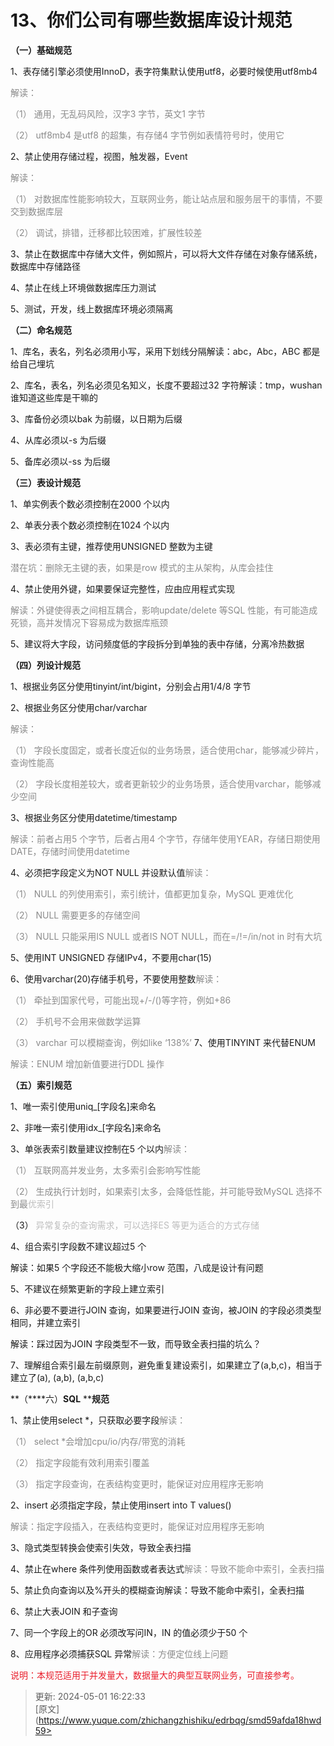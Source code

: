 # 13、你们公司有哪些数据库设计规范

**（一）基础规范**

1、表存储引擎必须使用InnoD，表字符集默认使用utf8，必要时候使用utf8mb4



<font style="color:rgb(139,139,139);">解读：</font>

  




<font style="color:rgb(139,139,139);">（1）</font><font style="color:rgb(139,139,139);"> </font><font style="color:rgb(139,139,139);">通用，无乱码风险，汉字</font><font style="color:rgb(139,139,139);">3</font><font style="color:rgb(139,139,139);"> </font><font style="color:rgb(139,139,139);">字节，英文</font><font style="color:rgb(139,139,139);">1</font><font style="color:rgb(139,139,139);"> </font><font style="color:rgb(139,139,139);">字节</font>



<font style="color:rgb(139,139,139);">（2）</font><font style="color:rgb(139,139,139);"> </font><font style="color:rgb(139,139,139);">utf8mb4</font><font style="color:rgb(139,139,139);"> </font><font style="color:rgb(139,139,139);">是</font><font style="color:rgb(139,139,139);">utf8</font><font style="color:rgb(139,139,139);"> </font><font style="color:rgb(139,139,139);">的超集，有存储</font><font style="color:rgb(139,139,139);">4</font><font style="color:rgb(139,139,139);"> </font><font style="color:rgb(139,139,139);">字节例如表情符号时，使用它</font>



2、禁止使用存储过程，视图，触发器，Event



<font style="color:rgb(139,139,139);">解读：</font>



<font style="color:rgb(139,139,139);">（1）</font><font style="color:rgb(139,139,139);"> </font><font style="color:rgb(139,139,139);">对数据库性能影响较大，互联网业务，能让站点层和服务层干的事情，不要交到</font><font style="color:rgb(139,139,139);">数据库层</font>

<font style="color:rgb(139,139,139);">（2）</font><font style="color:rgb(139,139,139);"> </font><font style="color:rgb(139,139,139);">调试，排错，迁移都比较困难，扩展性较差</font>



3、禁止在数据库中存储大文件，例如照片，可以将大文件存储在对象存储系统，数据库中存储路径

4、禁止在线上环境做数据库压力测试



5、测试，开发，线上数据库环境必须隔离

**（二）命名规范**

1、库名，表名，列名必须用小写，采用下划线分隔解读：abc，Abc，ABC 都是给自己埋坑

2、库名，表名，列名必须见名知义，长度不要超过32 字符解读：tmp，wushan 谁知道这些库是干嘛的

3、库备份必须以bak 为前缀，以日期为后缀



4、从库必须以-s 为后缀



5、备库必须以-ss 为后缀

**（三）表设计规范**

1、单实例表个数必须控制在2000 个以内



2、单表分表个数必须控制在1024 个以内



3、表必须有主键，推荐使用UNSIGNED 整数为主键



<font style="color:rgb(139,139,139);">潜在坑：删除无主键的表，如果是</font><font style="color:rgb(139,139,139);">row</font><font style="color:rgb(139,139,139);"> </font><font style="color:rgb(139,139,139);">模式的主从架构，从库会挂住</font>



4、禁止使用外键，如果要保证完整性，应由应用程式实现

  




<font style="color:rgb(139,139,139);">解读：外键使得表之间相互耦合，影响</font><font style="color:rgb(139,139,139);">update/delete</font><font style="color:rgb(139,139,139);"> </font><font style="color:rgb(139,139,139);">等</font><font style="color:rgb(139,139,139);">SQL</font><font style="color:rgb(139,139,139);"> </font><font style="color:rgb(139,139,139);">性能，有可能造成死锁，高并发情况下容易成为数据库瓶颈</font>

5、建议将大字段，访问频度低的字段拆分到单独的表中存储，分离冷热数据

**（四）列设计规范**

1、根据业务区分使用tinyint/int/bigint，分别会占用1/4/8 字节



2、根据业务区分使用char/varchar



<font style="color:rgb(139,139,139);">解读：</font>



<font style="color:rgb(139,139,139);">（1）</font><font style="color:rgb(139,139,139);"> </font><font style="color:rgb(139,139,139);">字段长度固定，或者长度近似的业务场景，适合使用</font><font style="color:rgb(139,139,139);">char</font><font style="color:rgb(139,139,139);">，能够减少碎片，查询性能高</font>

<font style="color:rgb(139,139,139);">（2）</font><font style="color:rgb(139,139,139);"> </font><font style="color:rgb(139,139,139);">字段长度相差较大，或者更新较少的业务场景，适合使用</font><font style="color:rgb(139,139,139);">varchar</font><font style="color:rgb(139,139,139);">，能够减少空间</font>

3、根据业务区分使用datetime/timestamp



<font style="color:rgb(139,139,139);">解读：前者占用</font><font style="color:rgb(139,139,139);">5</font><font style="color:rgb(139,139,139);"> </font><font style="color:rgb(139,139,139);">个字节，后者占用</font><font style="color:rgb(139,139,139);">4</font><font style="color:rgb(139,139,139);"> </font><font style="color:rgb(139,139,139);">个字节，存储年使用</font><font style="color:rgb(139,139,139);">YEAR</font><font style="color:rgb(139,139,139);">，存储日期使用</font><font style="color:rgb(139,139,139);">DATE</font><font style="color:rgb(139,139,139);">，存储时间使用</font><font style="color:rgb(139,139,139);">datetime</font>

4、必须把字段定义为NOT NULL 并设默认值<font style="color:rgb(139,139,139);">解读：</font>

<font style="color:rgb(139,139,139);">（1）</font><font style="color:rgb(139,139,139);"> </font><font style="color:rgb(139,139,139);">NULL</font><font style="color:rgb(139,139,139);"> </font><font style="color:rgb(139,139,139);">的列使用索引，索引统计，值都更加复杂，</font><font style="color:rgb(139,139,139);">MySQL</font><font style="color:rgb(139,139,139);"> </font><font style="color:rgb(139,139,139);">更难优化</font>



<font style="color:rgb(139,139,139);">（2）</font><font style="color:rgb(139,139,139);"> </font><font style="color:rgb(139,139,139);">NULL</font><font style="color:rgb(139,139,139);"> </font><font style="color:rgb(139,139,139);">需要更多的存储空间</font>



<font style="color:rgb(139,139,139);">（3）</font><font style="color:rgb(139,139,139);"> </font><font style="color:rgb(139,139,139);">NULL</font><font style="color:rgb(139,139,139);"> </font><font style="color:rgb(139,139,139);">只能采用</font><font style="color:rgb(139,139,139);">IS NULL</font><font style="color:rgb(139,139,139);"> </font><font style="color:rgb(139,139,139);">或者</font><font style="color:rgb(139,139,139);">IS NOT</font><font style="color:rgb(139,139,139);"> </font><font style="color:rgb(139,139,139);">NULL</font><font style="color:rgb(139,139,139);">，而在</font><font style="color:rgb(139,139,139);">=/!=/in/not</font><font style="color:rgb(139,139,139);"> </font><font style="color:rgb(139,139,139);">in</font><font style="color:rgb(139,139,139);"> </font><font style="color:rgb(139,139,139);">时有大坑</font>



5、使用INT UNSIGNED 存储IPv4，不要用char(15)



6、使用varchar(20)存储手机号，不要使用整数<font style="color:rgb(139,139,139);">解读：</font>

<font style="color:rgb(139,139,139);">（1）</font><font style="color:rgb(139,139,139);"> </font><font style="color:rgb(139,139,139);">牵扯到国家代号，可能出现</font><font style="color:rgb(139,139,139);">+/-/()</font><font style="color:rgb(139,139,139);">等字符，例如</font><font style="color:rgb(139,139,139);">+86</font>



<font style="color:rgb(139,139,139);">（2）</font><font style="color:rgb(139,139,139);"> </font><font style="color:rgb(139,139,139);">手机号不会用来做数学运算</font>



<font style="color:rgb(139,139,139);">（3）</font><font style="color:rgb(139,139,139);"> </font><font style="color:rgb(139,139,139);">varchar</font><font style="color:rgb(139,139,139);"> </font><font style="color:rgb(139,139,139);">可以模糊查询，例如</font><font style="color:rgb(139,139,139);">like ‘138%’</font><font style="color:rgb(139,139,139);"> </font>7、使用TINYINT 来代替ENUM

<font style="color:rgb(139,139,139);">解读：</font><font style="color:rgb(139,139,139);">ENUM</font><font style="color:rgb(139,139,139);"> </font><font style="color:rgb(139,139,139);">增加新值要进行</font><font style="color:rgb(139,139,139);">DDL</font><font style="color:rgb(139,139,139);"> </font><font style="color:rgb(139,139,139);">操作</font>

  




**（五）索引规范**

1、唯一索引使用uniq_[字段名]来命名



2、非唯一索引使用idx_[字段名]来命名



3、单张表索引数量建议控制在5 个以内<font style="color:rgb(139,139,139);">解读：</font>

<font style="color:rgb(139,139,139);">（1）</font><font style="color:rgb(139,139,139);"> </font><font style="color:rgb(139,139,139);">互联网高并发业务，太多索引会影响写性能</font>



<font style="color:rgb(139,139,139);">（2）</font><font style="color:rgb(139,139,139);"> </font><font style="color:rgb(139,139,139);">生成执行计划时，如果索引太多，会降低性能，并可能导致</font><font style="color:rgb(139,139,139);">MySQL</font><font style="color:rgb(139,139,139);"> </font><font style="color:rgb(139,139,139);">选择不到最</font><font style="color:rgb(189,189,189);">优索引</font>

（3） <font style="color:rgb(189,189,189);">异常复杂的查询需求，可以选择</font><font style="color:rgb(189,189,189);">ES</font><font style="color:rgb(189,189,189);"> </font><font style="color:rgb(189,189,189);">等更为适合的方式存储</font>



4、组合索引字段数不建议超过5 个



解读：如果5 个字段还不能极大缩小row 范围，八成是设计有问题



5、不建议在频繁更新的字段上建立索引



6、非必要不要进行JOIN 查询，如果要进行JOIN 查询，被JOIN 的字段必须类型相同，并建立索引

解读：踩过因为JOIN 字段类型不一致，而导致全表扫描的坑么？



7、理解组合索引最左前缀原则，避免重复建设索引，如果建立了(a,b,c)，相当于建立了(a), (a,b), (a,b,c)

**（****六）****SQL**** ****规范**

1、禁止使用select *，只获取必要字段<font style="color:rgb(139,139,139);">解读：</font>

<font style="color:rgb(139,139,139);">（1）</font><font style="color:rgb(139,139,139);"> </font><font style="color:rgb(139,139,139);">select</font><font style="color:rgb(139,139,139);"> </font><font style="color:rgb(139,139,139);">*</font><font style="color:rgb(139,139,139);">会增加</font><font style="color:rgb(139,139,139);">cpu/io/</font><font style="color:rgb(139,139,139);">内存</font><font style="color:rgb(139,139,139);">/</font><font style="color:rgb(139,139,139);">带宽的消耗</font>



<font style="color:rgb(139,139,139);">（2）</font><font style="color:rgb(139,139,139);"> </font><font style="color:rgb(139,139,139);">指定字段能有效利用索引覆盖</font>



<font style="color:rgb(139,139,139);">（3）</font><font style="color:rgb(139,139,139);"> </font><font style="color:rgb(139,139,139);">指定字段查询，在表结构变更时，能保证对应用程序无影响</font>



2、insert 必须指定字段，禁止使用insert into T values()



<font style="color:rgb(139,139,139);">解读：指定字段插入，在表结构变更时，能保证对应用程序无影响</font>



3、隐式类型转换会使索引失效，导致全表扫描

  




4、禁止在where 条件列使用函数或者表达式<font style="color:rgb(139,139,139);">解读：导致不能命中索引，全表扫描</font>

5、禁止负向查询以及%开头的模糊查询解读：导致不能命中索引，全表扫描

6、禁止大表JOIN 和子查询



7、同一个字段上的OR 必须改写问IN，IN 的值必须少于50 个



8、应用程序必须捕获SQL 异常<font style="color:rgb(139,139,139);">解读：方便定位线上问题</font>

<font style="color:rgb(233,30,44);">说明：本规范适用于并发量大，数据量大的典型互联网业务，可直接参考。</font>



> 更新: 2024-05-01 16:22:33  
> [原文](https://www.yuque.com/zhichangzhishiku/edrbqg/smd59afda18hwd59>